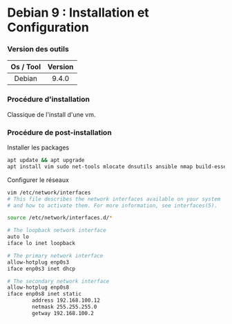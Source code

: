 Debian 9 : Installation et Configuration
======

### Version des outils
Os / Tool | Version
:---: | :---:
Debian | 9.4.0

### Procédure d'installation
Classique de l'install d'une vm.

### Procédure de post-installation
Installer les packages
```sh
apt update && apt upgrade
apt install vim sudo net-tools mlocate dnsutils ansible nmap build-essential module-assistant dkms zsh git fonts-powerline powerline
```
Configurer le réseaux
```sh
vim /etc/network/interfaces
# This file describes the network interfaces available on your system
# and how to activate them. For more information, see interfaces(5).

source /etc/network/interfaces.d/*

# The loopback network interface
auto lo
iface lo inet loopback

# The primary network interface
allow-hotplug enp0s3
iface enp0s3 inet dhcp

# The secondary network interface
allow-hotplug enp0s8
iface enp0s8 inet static
        address 192.168.100.12
        netmask 255.255.255.0
        getway 192.168.100.2
```
